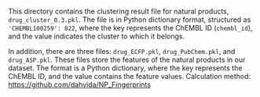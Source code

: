 This directory contains the clustering result file for natural products, `drug_cluster_0.3.pkl`. The file is in Python dictionary format, structured as `'CHEMBL100259': 822`, where the key represents the ChEMBL ID (`chembl_id`), and the value indicates the cluster to which it belongs.

In addition, there are three files: `drug_ECFP.pkl`, `drug_PubChem.pkl`, and `drug_ASP.pkl`. These files store the features of the natural products in our dataset. The format is a Python dictionary, where the key represents the ChEMBL ID, and the value contains the feature values. Calculation method: https://github.com/dahvida/NP_Fingerprints
